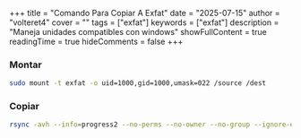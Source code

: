 +++
title = "Comando Para Copiar A Exfat"
date = "2025-07-15"
author = "volteret4"
cover = ""
tags = ["exfat"]
keywords = ["exfat"]
description = "Maneja unidades compatibles con windows"
showFullContent = true
readingTime = true
hideComments = false
+++

### Montar

```sh
sudo mount -t exfat -o uid=1000,gid=1000,umask=022 /source /dest
```

### Copiar

```sh
rsync -avh --info=progress2 --no-perms --no-owner --no-group --ignore-existing --exclude='temp/*' /mnt/dietpi_userdata/NFS/2TB/moode/ /mnt/500GB/Musica/
```
